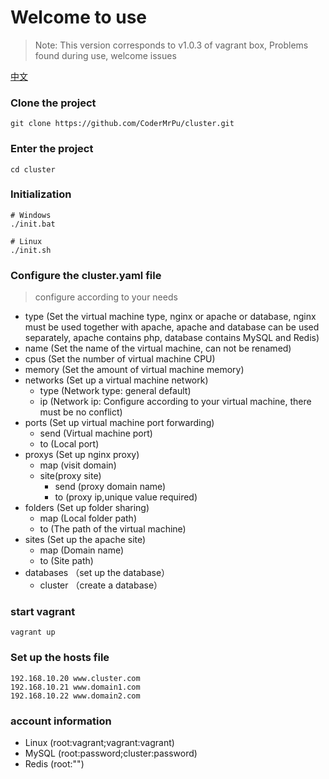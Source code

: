 # Welcome to use

> Note: This version corresponds to v1.0.3 of vagrant box, Problems found during use, welcome issues

[中文](https://github.com/CoderMrPu/cluster/blob/master/README-ZH_CN.MD)

### Clone the project

```shell
git clone https://github.com/CoderMrPu/cluster.git
```

### Enter the project

```shell
cd cluster
```

### Initialization

```shell
# Windows
./init.bat

# Linux
./init.sh
```

### Configure the cluster.yaml file

> configure according to your needs

- type (Set the virtual machine type, nginx or apache or database, nginx must be used together with apache, apache and database can be used separately, apache contains php, database contains MySQL and Redis)
- name (Set the name of the virtual machine, can not be renamed)
- cpus (Set the number of virtual machine CPU)
- memory (Set the amount of virtual machine memory)
- networks (Set up a virtual machine network)
  - type (Network type: general default)
  - ip (Network ip: Configure according to your virtual machine, there must be no conflict)
- ports (Set up virtual machine port forwarding)
  - send (Virtual machine port)
  - to (Local port)
- proxys (Set up nginx proxy)
  - map (visit domain)
  - site(proxy site)
    - send (proxy domain name)
    - to (proxy ip,unique value required)
- folders (Set up folder sharing)
  - map (Local folder path)
  - to (The path of the virtual machine)
- sites (Set up the apache site)
  - map (Domain name)
  - to (Site path)
- databases （set up the database）
  - cluster （create a <cluster> database）

### start vagrant

```shell
vagrant up
```

### Set up the hosts file

```
192.168.10.20 www.cluster.com
192.168.10.21 www.domain1.com
192.168.10.22 www.domain2.com
```

### account information

- Linux (root:vagrant;vagrant:vagrant)
- MySQL (root:password;cluster:password)
- Redis (root:"")
